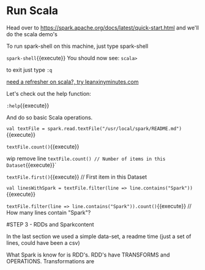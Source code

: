 # Run Scala 
Head over to 
https://spark.apache.org/docs/latest/quick-start.html
and we'll do the scala demo's

To run spark-shell on this machine, just type spark-shell

`spark-shell`{{execute}}
You should now see: `scala>`

to exit just type `:q`

[need a refresher on scala?, try leanxinyminutes.com](https://learnxinyminutes.com/docs/scala/)

Let's check out the help function:

`:help`{{execute}}

And do so basic Scala operations.

`val textFile = spark.read.textFile("/usr/local/spark/README.md")`{{execute}}

`textFile.count()`{{execute}}

wip remove line `textFile.count() // Number of items in this Dataset`{{execute}}`

`textFile.first()`{{execute}} // First item in this Dataset

`val linesWithSpark = textFile.filter(line => line.contains("Spark"))`{{execute}}

`textFile.filter(line => line.contains("Spark")).count()`{{execute}} // How many lines contain "Spark"?

#STEP 3 - RDDs and Sparkcontent

In the last section we used a simple data-set, a readme time (just a set of lines, could have been a csv)

What  Spark is know for is RDD's. RDD's have TRANSFORMS and OPERATIONS. Transformations are 